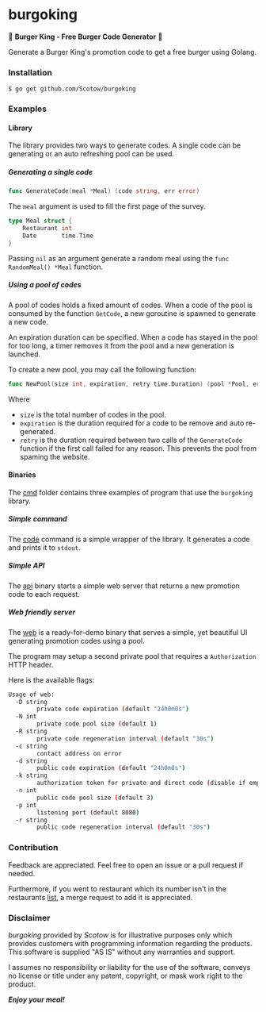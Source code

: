 # burgoking

🍔 **Burger King - Free Burger Code Generator** 🍔

Generate a Burger King's promotion code to get a free burger using Golang.


### Installation

`$ go get github.com/Scotow/burgoking`


### Examples


#### Library

The library provides two ways to generate codes. A single code can be generating or an auto refreshing pool can be used.


##### Generating a single code

```go
func GenerateCode(meal *Meal) (code string, err error)
```

The `meal` argument is used to fill the first page of the survey.

```go
type Meal struct {
	Restaurant int
	Date       time.Time
}
```

Passing `nil` as an argument generate a random meal using the `func RandomMeal() *Meal` function.

##### Using a pool of codes

A pool of codes holds a fixed amount of codes. When a code of the pool is consumed by the function `GetCode`, a new goroutine is spawned to generate a new code.

An expiration duration can be specified. When a code has stayed in the pool for too long, a timer removes it from the pool and a new generation is launched.

To create a new pool, you may call the following function:

```go
func NewPool(size int, expiration, retry time.Duration) (pool *Pool, err error)
```

Where
* `size` is the total number of codes in the pool.
* `expiration` is the duration required for a code to be remove and auto re-generated.
* `retry` is the duration required between two calls of the `GenerateCode` function if the first call failed for any reason. This prevents the pool from spaming the website.

#### Binaries

The [cmd](https://github.com/Scotow/burgoking/blob/master/cmd) folder contains three examples of program that use the `burgoking` library.

##### Simple command

The [code](https://github.com/Scotow/burgoking/blob/master/cmd/code) command is a simple wrapper of the library. It generates a code and prints it to `stdout`.

##### Simple API

The [api](https://github.com/Scotow/burgoking/blob/master/cmd/api) binary starts a simple web server that returns a new promotion code to each request.

##### Web friendly server

The [web](https://github.com/Scotow/burgoking/blob/master/cmd/web) is a ready-for-demo binary that serves a simple, yet beautiful UI generating promotion codes using a pool.

The program may setup a second private pool that requires a `Authorization` HTTP header.

Here is the available flags:

```sh
Usage of web:
  -D string
    	private code expiration (default "24h0m0s")
  -N int
    	private code pool size (default 1)
  -R string
    	private code regeneration interval (default "30s")
  -c string
    	contact address on error
  -d string
    	public code expiration (default "24h0m0s")
  -k string
    	authorization token for private and direct code (disable if empty)
  -n int
    	public code pool size (default 3)
  -p int
    	listening port (default 8080)
  -r string
    	public code regeneration interval (default "30s")
```

### Contribution

Feedback are appreciated. Feel free to open an issue or a pull request if needed.

Furthermore, if you went to restaurant which its number isn't in the restaurants [list](https://github.com/Scotow/burgoking/blob/master/meal.go#L9), a merge request to add it is appreciated.


### Disclaimer

*burgoking* provided by *Scotow* is for illustrative purposes only which provides customers with programming information regarding the products. This software is supplied "AS IS" without any warranties and support.

I assumes no responsibility or liability for the use of the software, conveys no license or title under any patent, copyright, or mask work right to the product.

***Enjoy your meal!***
